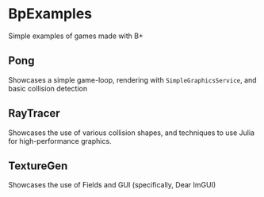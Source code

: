 # BpExamples

Simple examples of games made with B+

## Pong

Showcases a simple game-loop, rendering with `SimpleGraphicsService`, and basic collision detection

## RayTracer

Showcases the use of various collision shapes, and techniques to use Julia for high-performance graphics.

## TextureGen

Showcases the use of Fields and GUI (specifically, Dear ImGUI)